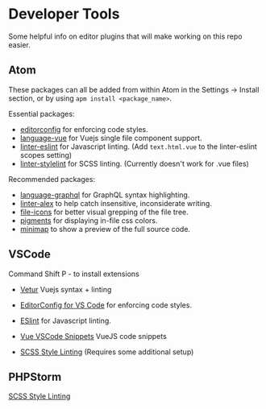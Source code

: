 # Developer Tools

Some helpful info on editor plugins that will make working on this repo easier.

## Atom

These packages can all be added from within Atom in the Settings -> Install section, or by using `apm install <package_name>`.

Essential packages:
- [editorconfig](https://atom.io/packages/editorconfig) for enforcing code styles.
- [language-vue](https://atom.io/packages/language-vue) for Vuejs single file component support.
- [linter-eslint](https://atom.io/packages/linter-eslint) for Javascript linting. (Add `text.html.vue` to the linter-eslint scopes setting)
- [linter-stylelint](https://atom.io/packages/linter-stylelint) for SCSS linting. (Currently doesn't work for .vue files)

Recommended packages:
- [language-graphql](https://atom.io/packages/language-graphql) for GraphQL syntax highlighting.
- [linter-alex](https://atom.io/packages/linter-alex) to help catch insensitive, inconsiderate writing.
- [file-icons](https://atom.io/packages/file-icons) for better visual grepping of the file tree.
- [pigments](https://atom.io/packages/pigments) for displaying in-file css colors.
- [minimap](https://atom.io/packages/minimap) to show a preview of the full source code.

## VSCode

Command Shift P - to install extensions

- [Vetur](https://marketplace.visualstudio.com/items?itemName=octref.vetur) Vuejs syntax + linting
- [EditorConfig for VS Code](https://marketplace.visualstudio.com/items?itemName=EditorConfig.EditorConfig) for enforcing code styles.
- [ESlint](https://marketplace.visualstudio.com/items?itemName=dbaeumer.vscode-eslint) for Javascript linting.

- [Vue VSCode Snippets](https://marketplace.visualstudio.com/items?itemName=sdras.vue-vscode-snippets) VueJS code snippets
- [SCSS Style Linting](https://stylelint.io/) (Requires some additional setup)

## PHPStorm

[SCSS Style Linting](https://github.com/Jardinero/stylelint-plugin)
